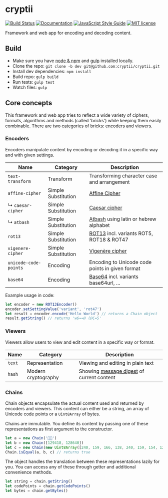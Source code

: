 # cryptii

[![Build Status](https://travis-ci.org/cryptii/cryptii.svg?branch=dev)](https://travis-ci.org/cryptii/cryptii)
[![Documentation](https://v4.cryptii.com/docs/badge.svg)](https://v4.cryptii.com/docs/)
[![JavaScript Style Guide](https://img.shields.io/badge/code_style-standard-brightgreen.svg)](https://standardjs.com)
[![MIT license](https://img.shields.io/badge/license-MIT-blue.svg)](LICENSE.md)

Framework and web app for encoding and decoding content.

## Build

- Make sure you have [node & npm](https://nodejs.org/) and [gulp](http://gulpjs.com/) installed locally.
- Clone the repo: `git clone -b dev git@github.com:cryptii/cryptii.git`
- Install dev dependencies: `npm install`
- Build repo: `gulp build`
- Run tests: `gulp test`
- Watch files: `gulp`

## Core concepts

This framework and web app tries to reflect a wide variety of ciphers, formats, algorithms and methods (called 'bricks') while keeping them easily combinable. There are two categories of bricks: encoders and viewers.

### Encoders

Encoders manipulate content by encoding or decoding it in a specific way and with given settings.

| Name | Category | Description |
| ---- | -------- | ----------- |
| `text-transform` | Transform | Transforming character case and arrangement |
| `affine-cipher` | Simple Substitution | [Affine Cipher](https://en.wikipedia.org/wiki/Affine_cipher) |
| ↳ `caesar-cipher` | Simple Substitution | [Caesar cipher](https://en.wikipedia.org/wiki/Caesar_cipher) |
| ↳ `atbash` | Simple Substitution | [Atbash](https://en.wikipedia.org/wiki/Atbash) using latin or hebrew alphabet |
| `rot13` | Simple Substitution | [ROT13](https://en.wikipedia.org/wiki/ROT13) incl. variants ROT5, ROT18 & ROT47 |
| `vigenere-cipher` | Simple Substitution | [Vigenère cipher](https://en.wikipedia.org/wiki/Vigen%C3%A8re_cipher) |
| `unicode-code-points` | Encoding | Encoding to Unicode code points in given format |
| `base64` | Encoding | [Base64](https://en.wikipedia.org/wiki/Base64) incl. variants base64url, … |

Example usage in code:

```javascript
let encoder = new ROT13Encoder()
encoder.setSettingValue('variant', 'rot47')
let result = encoder.encode('Hello World') // returns a Chain object
result.getString() // returns 'w6==@ (@C=5'
```

### Viewers

Viewers allow users to view and edit content in a specific way or format.

| Name | Category | Description |
| ---- | -------- | ----------- |
| `text` | Representation | Viewing and editing in plain text |
| `hash` | Modern cryptography | Showing [message digest](https://en.wikipedia.org/wiki/Cryptographic_hash_function) of current content |

### Chains

Chain objects encapsulate the actual content used and returned by encoders and viewers. This content can either be a string, an array of Unicode code points or a `Uint8Array` of bytes.

Chains are immutable. You define its content by passing one of these representations as first argument to the constructor.

```javascript
let a = new Chain('🦊🚀')
let b = new Chain([129418, 128640])
let c = new Chain(new Uint8Array([240, 159, 166, 138, 240, 159, 154, 128]))
Chain.isEqual(a, b, c) // returns true
```

The object handles the translation between these representations lazily for you. You can access any of these through getter and additional convenience methods.

```javascript
let string = chain.getString()
let codePoints = chain.getCodePoints()
let bytes = chain.getBytes()
```
